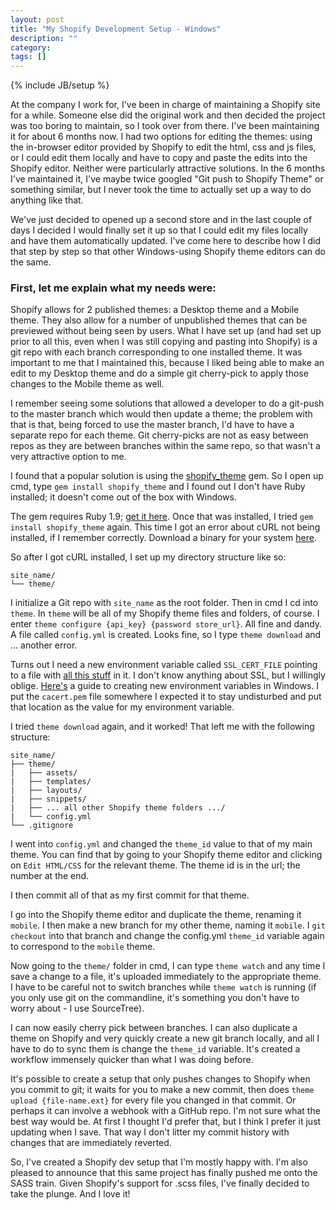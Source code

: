 ```yaml
---
layout: post
title: "My Shopify Development Setup - Windows"
description: ""
category: 
tags: []
---
```

{% include JB/setup %}

At the company I work for, I've been in charge of maintaining a Shopify site for a while. Someone else did the original work and then decided the project was too boring to maintain, so I took over from there. I've been maintaining it for about 6 months now. I had two options for editing the themes: using the in-browser editor provided by Shopify to edit the html, css and js files, or I could edit them locally and have to copy and paste the edits into the Shopify editor. Neither were particularly attractive solutions. In the 6 months I've maintained it, I've maybe twice googled "Git push to Shopify Theme" or something similar, but I never took the time to actually set up a way to do anything like that.

We've just decided to opened up a second store and in the last couple of days I decided I would finally set it up so that I could edit my files locally and have them automatically updated. I've come here to describe how I did that step by step so that other Windows-using Shopify theme editors can do the same.

### First, let me explain what my needs were:

Shopify allows for 2 published themes: a Desktop theme and a Mobile theme. They also allow for a number of unpublished themes that can be previewed without being seen by users. What I have set up (and had set up prior to all this, even when I was still copying and pasting into Shopify) is a git repo with each branch corresponding to one installed theme. It was important to me that I maintained this, because I liked being able to make an edit to my Desktop theme and do a simple git cherry-pick to apply those changes to the Mobile theme as well.

I remember seeing some solutions that allowed a developer to do a git-push to the master branch which would then update a theme; the problem with that is that, being forced to use the master branch, I'd have to have a separate repo for each theme. Git cherry-picks are not as easy between repos as they are between branches within the same repo, so that wasn't a very attractive option to me.

I found that a popular solution is using the [shopify_theme](https://github.com/Shopify/shopify_theme) gem. So I open up cmd, type `gem install shopify_theme` and I found out I don't have Ruby installed; it doesn't come out of the box with Windows. 

The gem requires Ruby 1.9; [get it here](http://rubyinstaller.org/downloads/). Once that was installed, I tried `gem install shopify_theme` again. This time I got an error about cURL not being installed, if I remember correctly. Download a binary for your system [here](http://curl.haxx.se/download.html).

So after I got cURL installed, I set up my directory structure like so:

<div class="highlight"><pre><code class="language-text" data-lang="text"
><span class="sd">site_name/</span>
└── <span class="sd">theme/</span></code></pre></div>

I initialize a Git repo with `site_name` as the root folder. Then in cmd I cd into `theme`. In `theme` will be all of my Shopify theme files and folders, of course. I enter `theme configure {api_key} {password store_url}`. All fine and dandy. A file called `config.yml` is created. Looks fine, so I type `theme download` and ... another error.

Turns out I need a new environment variable called `SSL_CERT_FILE` pointing to a file with [all this stuff](http://curl.haxx.se/ca/cacert.pem) in it. I don't know anything about SSL, but I willingly oblige. [Here's](http://www.computerhope.com/issues/ch000549.htm) a guide to creating new environment variables in Windows. I put the `cacert.pem` file somewhere I expected it to stay undisturbed and put that location as the value for my environment variable.

I tried `theme download` again, and it worked! That left me with the following structure:

<div class="highlight"><pre><code class="language-text" data-lang="text"
><span class="sd">site_name/</span>
├── <span class="sd">theme/</span>
|   ├── <span class="sd">assets/</span>
|   ├── <span class="sd">templates/</span>
|   ├── <span class="sd">layouts/</span>
|   ├── <span class="sd">snippets/</span>
|   ├── <span class="sd">... all other Shopify theme folders .../</span>
|   └── <span class="k">config.yml</span>
└── <span class="k">.gitignore</span></code></pre></div>

I went into `config.yml` and changed the `theme_id` value to that of my main theme. You can find that by going to your Shopify theme editor and clicking on `Edit HTML/CSS` for the relevant theme. The theme id is in the url; the number at the end.

I then commit all of that as my first commit for that theme.

I go into the Shopify theme editor and duplicate the theme, renaming it `mobile`. I then make a new branch for my other theme, naming it `mobile`. I `git checkout` into that branch and change the config.yml `theme_id` variable again to correspond to the `mobile` theme.

Now going to the `theme/` folder in cmd, I can type `theme watch` and any time I save a change to a file, it's uploaded immediately to the appropriate theme. I have to be careful not to switch branches while `theme watch` is running (if you only use git on the commandline, it's something you don't have to worry about - I use SourceTree). 

I can now easily cherry pick between branches. I can also duplicate a theme on Shopify and very quickly create a new git branch locally, and all I have to do to sync them is change the `theme_id` variable. It's created a workflow immensely quicker than what I was doing before.

It's possible to create a setup that only pushes changes to Shopify when you commit to git; it waits for you to make a new commit, then does `theme upload {file-name.ext}` for every file you changed in that commit. Or perhaps it can involve a webhook with a GitHub repo. I'm not sure what the best way would be. At first I thought I'd prefer that, but I think I prefer it just updating when I save. That way I don't litter my commit history with changes that are immediately reverted.

So, I've created a Shopify dev setup that I'm mostly happy with. I'm also pleased to announce that this same project has finally pushed me onto the SASS train. Given Shopify's support for .scss files, I've finally decided to take the plunge. And I love it!
